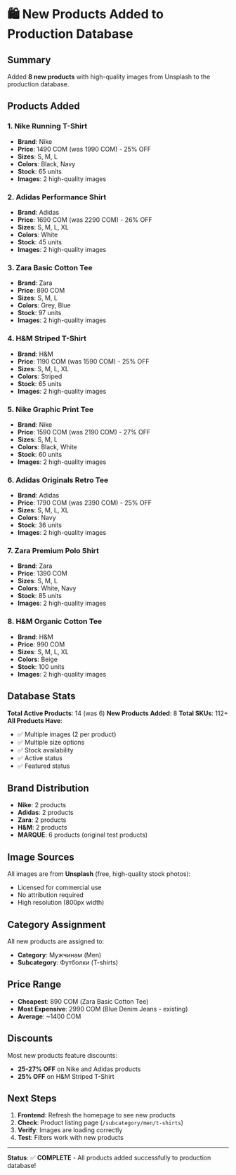# 🛍️ New Products Added to Production Database

## Summary

Added **8 new products** with high-quality images from Unsplash to the production database.

## Products Added

### 1. Nike Running T-Shirt

- **Brand**: Nike
- **Price**: 1490 СОМ (was 1990 СОМ) - 25% OFF
- **Sizes**: S, M, L
- **Colors**: Black, Navy
- **Stock**: 65 units
- **Images**: 2 high-quality images

### 2. Adidas Performance Shirt

- **Brand**: Adidas
- **Price**: 1690 СОМ (was 2290 СОМ) - 26% OFF
- **Sizes**: S, M, L, XL
- **Colors**: White
- **Stock**: 45 units
- **Images**: 2 high-quality images

### 3. Zara Basic Cotton Tee

- **Brand**: Zara
- **Price**: 890 СОМ
- **Sizes**: S, M, L
- **Colors**: Grey, Blue
- **Stock**: 97 units
- **Images**: 2 high-quality images

### 4. H&M Striped T-Shirt

- **Brand**: H&M
- **Price**: 1190 СОМ (was 1590 СОМ) - 25% OFF
- **Sizes**: S, M, L, XL
- **Colors**: Striped
- **Stock**: 65 units
- **Images**: 2 high-quality images

### 5. Nike Graphic Print Tee

- **Brand**: Nike
- **Price**: 1590 СОМ (was 2190 СОМ) - 27% OFF
- **Sizes**: S, M, L
- **Colors**: Black, White
- **Stock**: 60 units
- **Images**: 2 high-quality images

### 6. Adidas Originals Retro Tee

- **Brand**: Adidas
- **Price**: 1790 СОМ (was 2390 СОМ) - 25% OFF
- **Sizes**: S, M, L, XL
- **Colors**: Navy
- **Stock**: 36 units
- **Images**: 2 high-quality images

### 7. Zara Premium Polo Shirt

- **Brand**: Zara
- **Price**: 1390 СОМ
- **Sizes**: S, M, L
- **Colors**: White, Navy
- **Stock**: 85 units
- **Images**: 2 high-quality images

### 8. H&M Organic Cotton Tee

- **Brand**: H&M
- **Price**: 990 СОМ
- **Sizes**: S, M, L, XL
- **Colors**: Beige
- **Stock**: 100 units
- **Images**: 2 high-quality images

## Database Stats

**Total Active Products**: 14 (was 6)
**New Products Added**: 8
**Total SKUs**: 112+
**All Products Have**:

- ✅ Multiple images (2 per product)
- ✅ Multiple size options
- ✅ Stock availability
- ✅ Active status
- ✅ Featured status

## Brand Distribution

- **Nike**: 2 products
- **Adidas**: 2 products
- **Zara**: 2 products
- **H&M**: 2 products
- **MARQUE**: 6 products (original test products)

## Image Sources

All images are from **Unsplash** (free, high-quality stock photos):

- Licensed for commercial use
- No attribution required
- High resolution (800px width)

## Category Assignment

All new products are assigned to:

- **Category**: Мужчинам (Men)
- **Subcategory**: Футболки (T-shirts)

## Price Range

- **Cheapest**: 890 СОМ (Zara Basic Cotton Tee)
- **Most Expensive**: 2990 СОМ (Blue Denim Jeans - existing)
- **Average**: ~1400 СОМ

## Discounts

Most new products feature discounts:

- **25-27% OFF** on Nike and Adidas products
- **25% OFF** on H&M Striped T-Shirt

## Next Steps

1. **Frontend**: Refresh the homepage to see new products
2. **Check**: Product listing page (`/subcategory/men/t-shirts`)
3. **Verify**: Images are loading correctly
4. **Test**: Filters work with new products

---

**Status**: ✅ **COMPLETE** - All products added successfully to production database!
